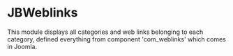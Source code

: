 # JBWeblinks
This module displays all categories and web links belonging to each category, defined everything from component 'com_weblinks' which comes in Joomla.
